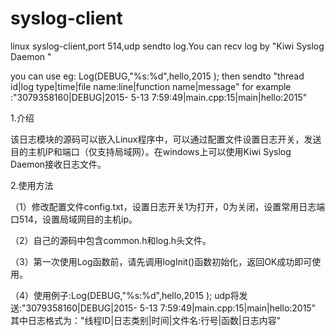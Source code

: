 ﻿# syslog-client
linux syslog-client,port 514,udp sendto log.You can recv log by "Kiwi Syslog Daemon "

you can use eg: Log(DEBUG,"%s:%d",hello,2015 );
then sendto "thread id|log type|time|file name:line|function name|message"
for example :"3079358160|DEBUG|2015- 5-13  7:59:49|main.cpp:15|main|hello:2015"

1.介绍

   该日志模块的源码可以嵌入Linux程序中，可以通过配置文件设置日志开关，发送目的主机IP和端口（仅支持局域网）。在windows上可以使用Kiwi Syslog Daemon接收日志文件。

2.使用方法

（1）修改配置文件config.txt，设置日志开关1为打开，0为关闭，设置常用日志端口514，设置局域网目的主机ip。

（2）自己的源码中包含common.h和log.h头文件。

（3）第一次使用Log函数前，请先调用logInit()函数初始化，返回OK成功即可使用。

（4）使用例子:Log(DEBUG,"%s:%d",hello,2015 );
udp将发送:"3079358160|DEBUG|2015- 5-13  7:59:49|main.cpp:15|main|hello:2015"
其中日志格式为："线程ID|日志类别|时间|文件名:行号|函数|日志内容"
